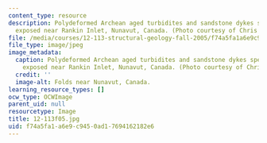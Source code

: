```yaml
---
content_type: resource
description: Polydeformed Archean aged turbidites and sandstone dykes spectacularly
  exposed near Rankin Inlet, Nunavut, Canada. (Photo courtesy of Chris Studnicki-Gizbert.)
file: /media/courses/12-113-structural-geology-fall-2005/f74a5fa1a6e9c9450ad17694162182e6_12-113f05.jpg
file_type: image/jpeg
image_metadata:
  caption: Polydeformed Archean aged turbidites and sandstone dykes spectacularly
    exposed near Rankin Inlet, Nunavut, Canada. (Photo courtesy of Chris Studnicki-Gizbert.)
  credit: ''
  image-alt: Folds near Nunavut, Canada.
learning_resource_types: []
ocw_type: OCWImage
parent_uid: null
resourcetype: Image
title: 12-113f05.jpg
uid: f74a5fa1-a6e9-c945-0ad1-7694162182e6
---
```

